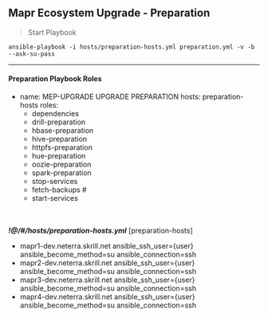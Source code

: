 
## **Mapr Ecosystem Upgrade - Preparation**

> Start Playbook

`ansible-playbook -i hosts/preparation-hosts.yml preparation.yml -v -b --ask-su-pass`

----------

#### **Preparation Playbook Roles**
- name: MEP-UPGRADE UPGRADE PREPARATION
  hosts: preparation-hosts
  roles:
     - dependencies
     - drill-preparation
     - hbase-preparation
     - hive-preparation
     - httpfs-preparation
     - hue-preparation
     - oozie-preparation
     - spark-preparation
     - stop-services
     - fetch-backups #
     - start-services

<br><br>
***!@/#/hosts/preparation-hosts.yml***
[preparation-hosts]
 - mapr1-dev.neterra.skrill.net ansible_ssh_user={user} ansible_become_method=su ansible_connection=ssh
 - mapr2-dev.neterra.skrill.net ansible_ssh_user={user} ansible_become_method=su ansible_connection=ssh
 - mapr3-dev.neterra.skrill.net ansible_ssh_user={user} ansible_become_method=su ansible_connection=ssh
 - mapr4-dev.neterra.skrill.net ansible_ssh_user={user} ansible_become_method=su ansible_connection=ssh


